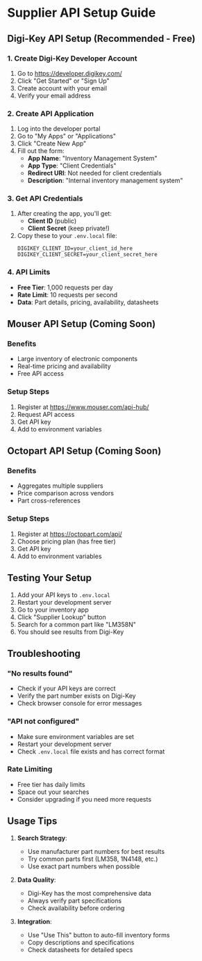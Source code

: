# Supplier API Setup Guide

## Digi-Key API Setup (Recommended - Free)

### 1. Create Digi-Key Developer Account
1. Go to https://developer.digikey.com/
2. Click "Get Started" or "Sign Up"
3. Create account with your email
4. Verify your email address

### 2. Create API Application
1. Log into the developer portal
2. Go to "My Apps" or "Applications"
3. Click "Create New App"
4. Fill out the form:
   - **App Name**: "Inventory Management System"
   - **App Type**: "Client Credentials" 
   - **Redirect URI**: Not needed for client credentials
   - **Description**: "Internal inventory management system"

### 3. Get API Credentials
1. After creating the app, you'll get:
   - **Client ID** (public)
   - **Client Secret** (keep private!)
2. Copy these to your `.env.local` file:
   ```
   DIGIKEY_CLIENT_ID=your_client_id_here
   DIGIKEY_CLIENT_SECRET=your_client_secret_here
   ```

### 4. API Limits
- **Free Tier**: 1,000 requests per day
- **Rate Limit**: 10 requests per second
- **Data**: Part details, pricing, availability, datasheets

## Mouser API Setup (Coming Soon)

### Benefits
- Large inventory of electronic components
- Real-time pricing and availability
- Free API access

### Setup Steps
1. Register at https://www.mouser.com/api-hub/
2. Request API access
3. Get API key
4. Add to environment variables

## Octopart API Setup (Coming Soon)

### Benefits
- Aggregates multiple suppliers
- Price comparison across vendors
- Part cross-references

### Setup Steps
1. Register at https://octopart.com/api/
2. Choose pricing plan (has free tier)
3. Get API key
4. Add to environment variables

## Testing Your Setup

1. Add your API keys to `.env.local`
2. Restart your development server
3. Go to your inventory app
4. Click "Supplier Lookup" button
5. Search for a common part like "LM358N"
6. You should see results from Digi-Key

## Troubleshooting

### "No results found"
- Check if your API keys are correct
- Verify the part number exists on Digi-Key
- Check browser console for error messages

### "API not configured" 
- Make sure environment variables are set
- Restart your development server
- Check `.env.local` file exists and has correct format

### Rate Limiting
- Free tier has daily limits
- Space out your searches
- Consider upgrading if you need more requests

## Usage Tips

1. **Search Strategy**: 
   - Use manufacturer part numbers for best results
   - Try common parts first (LM358, 1N4148, etc.)
   - Use exact part numbers when possible

2. **Data Quality**:
   - Digi-Key has the most comprehensive data
   - Always verify part specifications
   - Check availability before ordering

3. **Integration**:
   - Use "Use This" button to auto-fill inventory forms
   - Copy descriptions and specifications
   - Check datasheets for detailed specs
